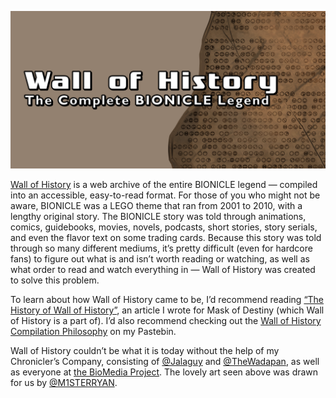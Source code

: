 ![Wall of History: The Complete BIONICLE Legend](/img/ogp2.png)

[Wall of History](https://wallofhistory.com/) is a web archive of the entire BIONICLE legend — compiled into an accessible, easy-to-read format. For those of you who might not be aware, BIONICLE was a LEGO theme that ran from 2001 to 2010, with a lengthy original story. The BIONICLE story was told through animations, comics, guidebooks, movies, novels, podcasts, short stories, story serials, and even the flavor text on some trading cards. Because this story was told through so many different mediums, it’s pretty difficult (even for hardcore fans) to figure out what is and isn’t worth reading or watching, as well as what order to read and watch everything in — Wall of History was created to solve this problem.

To learn about how Wall of History came to be, I’d recommend reading [“The History of Wall of History”](https://www.maskofdestiny.com/news/the-history-of-wall-of-history/), an article I wrote for Mask of Destiny (which Wall of History is a part of). I’d also recommend checking out the [Wall of History Compilation Philosophy](https://pastebin.com/xiCuM9kb) on my Pastebin.

Wall of History couldn’t be what it is today without the help of my Chronicler’s Company, consisting of [@Jalaguy](https://twitter.com/Jalaguy) and [@TheWadapan](https://twitter.com/TheWadapan), as well as everyone at [the BioMedia Project](http://biomediaproject.com/bmp/). The lovely art seen above was drawn for us by [@M1STERRYAN](https://twitter.com/M1STERRYAN).